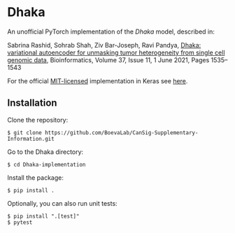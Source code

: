 # Dhaka

An unofficial PyTorch implementation of the _Dhaka_ model, described in:

Sabrina Rashid, Sohrab Shah, Ziv Bar-Joseph, Ravi Pandya, [Dhaka: variational autoencoder for unmasking tumor heterogeneity from single cell genomic data](https://doi.org/10.1093/bioinformatics/btz095), Bioinformatics, Volume 37, Issue 11, 1 June 2021, Pages 1535–1543

For the official [MIT-licensed](https://opensource.org/licenses/MIT) implementation in Keras see [here](https://github.com/sabrinar/Dhaka).


## Installation

Clone the repository:

```
$ git clone https://github.com/BoevaLab/CanSig-Supplementary-Information.git
```

Go to the Dhaka directory:
```
$ cd Dhaka-implementation
```

Install the package:
```
$ pip install .
```

Optionally, you can also run unit tests:
```
$ pip install ".[test]"
$ pytest
```

